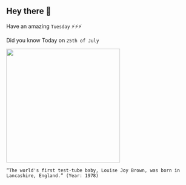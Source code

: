 ## Hey there 👋
Have an amazing `Tuesday` ⚡⚡⚡

Did you know Today on `25th of July`
 
 [<img src="https://arc-anglerfish-arc2-prod-tronc.s3.amazonaws.com/public/QKH7BN4BC6Z7UTPWFP4HRSZ5DA.jpg" width="300" />](https://www.history.com/this-day-in-history/worlds-first-test-tube-baby-born#:~:text=On%20July%2025%2C%201978%2C%20Louise,parents%20Lesley%20and%20Peter%20Brown.) 
 ```
“The world's first test-tube baby, Louise Joy Brown, was born in Lancashire, England.” (Year: 1978)
```
